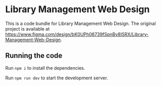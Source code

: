 
  # Library Management Web Design

  This is a code bundle for Library Management Web Design. The original project is available at https://www.figma.com/design/bK0UPh06739fSpnBv8lSRX/Library-Management-Web-Design.

  ## Running the code

  Run `npm i` to install the dependencies.

  Run `npm run dev` to start the development server.
  